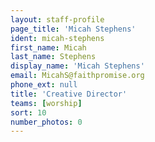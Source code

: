 ```yaml
---
layout: staff-profile
page_title: 'Micah Stephens'
ident: micah-stephens
first_name: Micah
last_name: Stephens
display_name: 'Micah Stephens'
email: MicahS@faithpromise.org
phone_ext: null
title: 'Creative Director'
teams: [worship]
sort: 10
number_photos: 0
---
```


